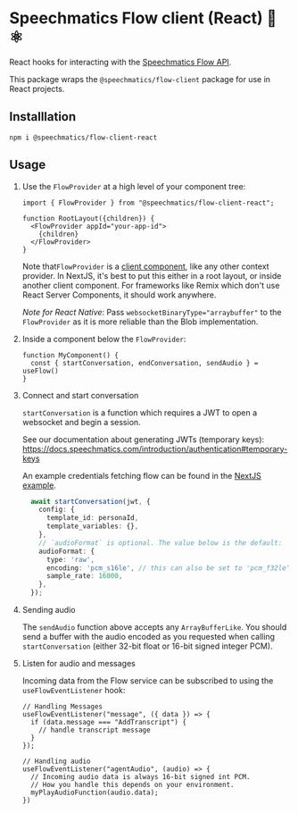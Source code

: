 # Speechmatics Flow client (React) 🤖 ⚛

React hooks for interacting with the [Speechmatics Flow API](https://docs.speechmatics.com/flow/getting-started).

This package wraps the `@speechmatics/flow-client` package for use in React projects.

## Installlation

```
npm i @speechmatics/flow-client-react
```

## Usage


1. Use the `FlowProvider` at a high level of your component tree:

    ```JSX
    import { FlowProvider } from "@speechmatics/flow-client-react";

    function RootLayout({children}) {
      <FlowProvider appId="your-app-id">
        {children}
      </FlowProvider>
    }
    ```
    Note that`FlowProvider` is a [client component](https://nextjs.org/docs/app/building-your-application/rendering/client-components), like any other context provider. In NextJS, it's best to put this either in a root layout, or inside another client component. For frameworks like Remix which don't use React Server Components, it should work anywhere.

    _Note for React Native_: Pass `websocketBinaryType="arraybuffer"` to the `FlowProvider` as it is more reliable than the Blob implementation.

1. Inside a component below the `FlowProvider`:
    ```JSX
    function MyComponent() {
      const { startConversation, endConversation, sendAudio } = useFlow()
    }
    ```


1. Connect and start conversation
  
    `startConversation` is a function which requires a JWT to open a websocket and begin a session.
  
    See our documentation about generating JWTs (temporary keys): https://docs.speechmatics.com/introduction/authentication#temporary-keys

    An example credentials fetching flow can be found in the [NextJS example](/examples/nextjs/src/lib/fetch-credentials.ts).
  
    ```typescript
      await startConversation(jwt, {
        config: {
          template_id: personaId,
          template_variables: {},
        },
        // `audioFormat` is optional. The value below is the default:
        audioFormat: {
          type: 'raw',
          encoding: 'pcm_s16le', // this can also be set to 'pcm_f32le' for 32-bit Float
          sample_rate: 16000,
        },
      });
    ```


1. Sending audio

    The `sendAudio` function above accepts any `ArrayBufferLike`. You should send a buffer with the audio encoded as you requested when calling `startConversation` (either 32-bit float or 16-bit signed integer PCM).


1. Listen for audio and messages

    Incoming data from the Flow service can be subscribed to using the `useFlowEventListener` hook:

    ```TSX
    // Handling Messages
    useFlowEventListener("message", ({ data }) => {
      if (data.message === "AddTranscript") {
        // handle transcript message
      }
    });

    // Handling audio
    useFlowEventListener("agentAudio", (audio) => {
      // Incoming audio data is always 16-bit signed int PCM.
      // How you handle this depends on your environment.
      myPlayAudioFunction(audio.data);
    })
    ```